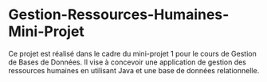 # Gestion-Ressources-Humaines-Mini-Projet
Ce projet est réalisé dans le cadre du mini-projet 1 pour le cours de Gestion de Bases de Données. Il vise à concevoir une application de gestion des ressources humaines en utilisant Java et une base de données relationnelle.
